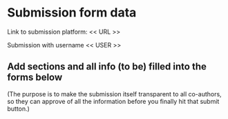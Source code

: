 # Submission form data

Link to submission platform: << URL >>

Submission with username << USER >>

## Add sections and all info (to be) filled into the forms below

(The purpose is to make the submission itself transparent to all co-authors, so they can approve
of all the information before you finally hit that submit button.)
